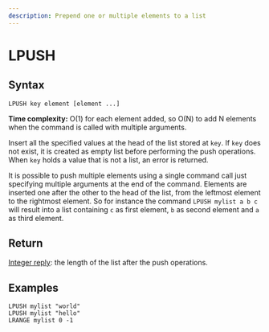 ```yaml
---
description: Prepend one or multiple elements to a list
---
```


# LPUSH

## Syntax

    LPUSH key element [element ...]

**Time complexity:** O(1) for each element added, so O(N) to add N elements when the command is called with multiple arguments.

Insert all the specified values at the head of the list stored at `key`.
If `key` does not exist, it is created as empty list before performing the push
operations.
When `key` holds a value that is not a list, an error is returned.

It is possible to push multiple elements using a single command call just
specifying multiple arguments at the end of the command.
Elements are inserted one after the other to the head of the list, from the
leftmost element to the rightmost element.
So for instance the command `LPUSH mylist a b c` will result into a list
containing `c` as first element, `b` as second element and `a` as third element.

## Return

[Integer reply](https://redis.io/docs/reference/protocol-spec#resp-integers): the length of the list after the push operations.

## Examples

```cli
LPUSH mylist "world"
LPUSH mylist "hello"
LRANGE mylist 0 -1
```
